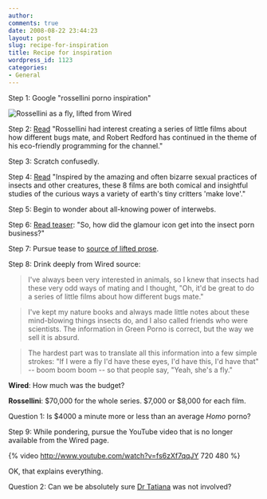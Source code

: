```yaml
---
author:
comments: true
date: 2008-08-22 23:44:23
layout: post
slug: recipe-for-inspiration
title: Recipe for inspiration
wordpress_id: 1123
categories:
- General
---
```


Step 1: Google "rossellini porno inspiration"

![Rossellini as a fly, lifted from Wired](/uploads/2008/08/fly250.jpg)

Step 2: [Read](http://www.monstersandcritics.com/smallscreen/news/article_1403976.php/Isabella_Rossellini_makes_a_Porno_for_Sundance_channel) "Rossellini had interest creating a series of little films about how different bugs mate, and Robert Redford has continued in the theme of his eco-friendly programming for the channel."

Step 3: Scratch confusedly.

Step 4: [Read](http://www.demonoid.com/files/details/1477376/4651332/) "Inspired by the amazing and often bizarre sexual practices of insects and other creatures, these 8 films are both comical and insightful studies of the curious ways a variety of earth's tiny critters 'make love'."

Step 5: Begin to wonder about all-knowing power of interwebs.

Step 6: [Read teaser](http://www.nerdcore.de/wp/2008/05/07/green-porno-star-isabella-rossellini-takes-on-insect-sex/): "So, how did the glamour icon get into the insect porn business?"

Step 7: Pursue tease to [source of lifted prose](http://blog.wired.com/underwire/2008/05/green-porno-sta.html).

Step 8: Drink deeply from Wired source:

> I've always been very interested in animals, so I knew that insects had these very odd ways of mating and I thought, "Oh, it'd be great to do a series of little films about how different bugs mate."

> I've kept my nature books and always made little notes about these mind-blowing things insects do, and I also called friends who were scientists. The information in Green Porno is correct, but the way we sell it is absurd.

> The hardest part was to translate all this information into a few simple strokes: "If I were a fly I'd have these eyes, I'd have this, I'd have that" -- boom boom boom -- so that people say, "Yeah, she's a fly."

**Wired**: How much was the budget? 

**Rossellini**: $70,000 for the whole series. $7,000 or $8,000 for each film.

Question 1: Is $4000 a minute more or less than an average _Homo_ porno?

Step 9: While pondering, pursue the YouTube video that is no longer available from the Wired page.

{% video http://www.youtube.com/watch?v=fs6zXf7qqJY 720 480 %}

OK, that explains everything.

Question 2: Can we be absolutely sure [Dr Tatiana](http://www.drtatiana.com/) was not involved?
